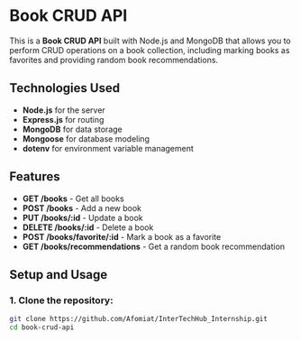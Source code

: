 # Book CRUD API

This is a **Book CRUD API** built with Node.js and MongoDB that allows you to perform CRUD operations on a book collection, including marking books as favorites and providing random book recommendations.

## Technologies Used
- **Node.js** for the server
- **Express.js** for routing
- **MongoDB** for data storage
- **Mongoose** for database modeling
- **dotenv** for environment variable management

## Features
- **GET /books** - Get all books
- **POST /books** - Add a new book
- **PUT /books/:id** - Update a book
- **DELETE /books/:id** - Delete a book
- **POST /books/favorite/:id** - Mark a book as a favorite
- **GET /books/recommendations** - Get a random book recommendation

## Setup and Usage

### 1. Clone the repository:
```bash
git clone https://github.com/Afomiat/InterTechHub_Internship.git
cd book-crud-api
